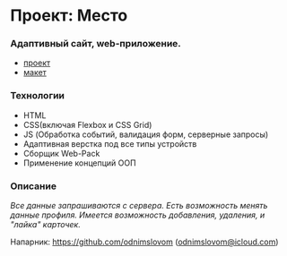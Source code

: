 # Проект: Место
### Адаптивный сайт, web-приложение.
- [проект](https://garry308.github.io/mesto-project/)
- [макет](https://www.figma.com/file/bjyvbKKJN2naO0ucURl2Z0/JavaScript.-Sprint-5?node-id=50160%3A110)
### Технологии
* HTML
* CSS(включая Flexbox и CSS Grid)
* JS (Обработка событий, валидация форм, серверные запросы)
* Адаптивная верстка под все типы устройств
* Cборщик Web-Pack
* Применение концепций ООП
### Описание
_Все данные запрашиваются с сервера.
Есть возможность менять данные профиля.
Имеется возможность добавления, удаления, и "лайка" карточек._

Напарник:
https://github.com/odnimslovom (odnimslovom@icloud.com)
